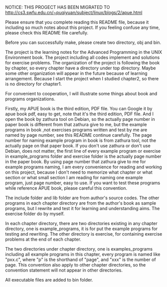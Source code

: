 NOTICE: THIS PROGECT HAS BEEN MIGRATED TO
http://cs3.swfu.edu.cn/~puqiyuan/subject/linux/blogs/2/apue.html


Please ensure that you complete reading this README file, because it including so much
notes about this project. If you feeling confuse any time, please check this README
file carefully.

Before you can successfully make, please create two directory, obj and bin.

The project is the learning notes for the Advanced Programming in the UNIX Environment
book. The project including all codes implement and solutions for exercise problems. The
organization of the project is following the book by chapter, so every chapter have a
directory under top directory. Maybe some other organization will appear in the future
because of learning arrangement. Because I start the project when I studied chapter2, so
there is no directory for chapter1.

For convenient to cooperation, I will illustrate some things about book and programs
organizations.

Firstly, my APUE book is the third edition, PDF file. You can Google it by apue book pdf,
easy to get, note that it's the third edition, PDF file. And I open the book by zathura
tool on Debian, so the actually page number in paper book is different from that zathura
give to me, but the example programs in book ,not exercises programs written and test by
me are named by page number, see this README continue carefully. The page number for
naming example program in book is from zathura tool, not the actually page on that paper
book. If you don't use zathura or don't use Debian, does not matter, the first line of
every example program or exercise in example_programs folder and exercise folder is the
actually page number in the paper book. By using page number that zathura give to me for
example programs naming, I am every convenience for reading and working on this project,
because I don't need to memorize what chapter or what section or what small section I am
reading for naming one example program, just page number, easy to use. If you want to test
these programs while reference APUE book, please careful this convention.

The include folder and lib folder are from author's source codes. The other programs in
each chapter directory are from the author's book as sample programs, but I rewrite and
test it for learning and understanding aims. The exercise folder do by myself.

In each chapter directory, there are two directories existing in any chapter directory,
one is example_programs, it is for put the example programs for testing and rewriting. The
other directory is exercise, for containing exercise problems at the end of each chapter.

The two directories under chapter directory, one is examples_programs including all
example programs in this chapter, every program is named like "pxx.c", where "p" is the
shorthand of "page", and "xxx" is the number of page. This convention also apply to other
chapter directories, so the convention statement will not appear in other directories.

All executable files are added to bin folder.
